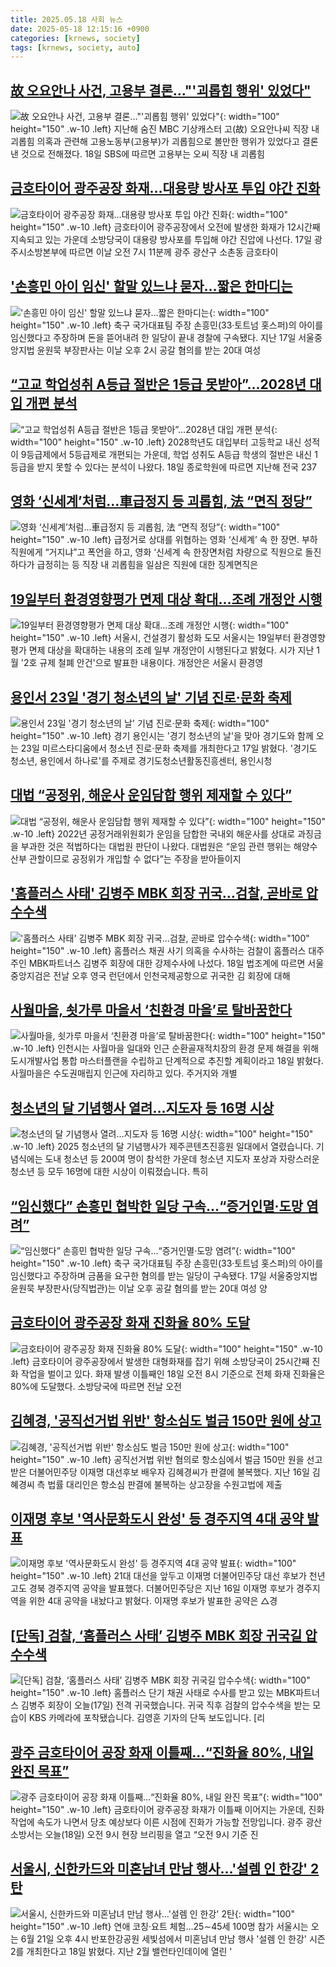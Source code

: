 ```yaml
---
title: 2025.05.18 사회 뉴스
date: 2025-05-18 12:15:16 +0900
categories: [krnews, society]
tags: [krnews, society, auto]
---
```

## [故 오요안나 사건, 고용부 결론…"'괴롭힘 행위' 있었다"](https://n.news.naver.com/mnews/article/008/0005195612)

![故 오요안나 사건, 고용부 결론…"'괴롭힘 행위' 있었다"](https://mimgnews.pstatic.net/image/origin/008/2025/05/18/5195612.jpg?type=nf220_150){: width="100" height="150" .w-10 .left}
지난해 숨진 MBC 기상캐스터 고(故) 오요안나씨 직장 내 괴롭힘 의혹과 관련해 고용노동부(고용부)가 괴롭힘으로 볼만한 행위가 있었다고 결론 낸 것으로 전해졌다. 18일 SBS에 따르면 고용부는 오씨 직장 내 괴롭힘

## [금호타이어 광주공장 화재…대용량 방사포 투입 야간 진화](https://n.news.naver.com/mnews/article/003/0013248504)

![금호타이어 광주공장 화재…대용량 방사포 투입 야간 진화](https://mimgnews.pstatic.net/image/origin/003/2025/05/17/13248504.jpg?type=nf220_150){: width="100" height="150" .w-10 .left}
금호타이어 광주공장에서 오전에 발생한 화재가 12시간째 지속되고 있는 가운데 소방당국이 대용량 방사포를 투입해 야간 진압에 나선다. 17일 광주시소방본부에 따르면 이날 오전 7시 11분께 광주 광산구 소촌동 금호타이

## ['손흥민 아이 임신' 할말 있느냐 묻자…짧은 한마디는](https://n.news.naver.com/mnews/article/243/0000078146)

!['손흥민 아이 임신' 할말 있느냐 묻자…짧은 한마디는](https://mimgnews.pstatic.net/image/origin/243/2025/05/18/78146.jpg?type=nf220_150){: width="100" height="150" .w-10 .left}
축구 국가대표팀 주장 손흥민(33·토트넘 홋스퍼)의 아이를 임신했다고 주장하며 돈을 뜯어내려 한 일당이 끝내 경찰에 구속됐다. 지난 17일 서울중앙지법 윤원묵 부장판사는 이날 오후 2시 공갈 혐의를 받는 20대 여성

## [“고교 학업성취 A등급 절반은 1등급 못받아”…2028년 대입 개편 분석](https://n.news.naver.com/mnews/article/009/0005494290)

![“고교 학업성취 A등급 절반은 1등급 못받아”…2028년 대입 개편 분석](https://mimgnews.pstatic.net/image/origin/009/2025/05/18/5494290.jpg?type=nf220_150){: width="100" height="150" .w-10 .left}
2028학년도 대입부터 고등학교 내신 성적이 9등급제에서 5등급제로 개편되는 가운데, 학업 성취도 A등급 학생의 절반은 내신 1등급을 받지 못할 수 있다는 분석이 나왔다. 18일 종로학원에 따르면 지난해 전국 237

## [영화 ‘신세계’처럼…車급정지 등 괴롭힘, 法 “면직 정당”](https://n.news.naver.com/mnews/article/021/0002710233)

![영화 ‘신세계’처럼…車급정지 등 괴롭힘, 法 “면직 정당”](https://mimgnews.pstatic.net/image/origin/021/2025/05/18/2710233.jpg?type=nf220_150){: width="100" height="150" .w-10 .left}
급정거로 상대를 위협하는 영화 ‘신세계’ 속 한 장면. 부하 직원에게 “거지냐”고 폭언을 하고, 영화 ‘신세계 속 한장면처럼 차량으로 직원으로 돌진하다가 급정히는 등 직장 내 괴롭힘을 일삼은 직원에 대한 징계면직은

## [19일부터 환경영향평가 면제 대상 확대…조례 개정안 시행](https://n.news.naver.com/mnews/article/629/0000390807)

![19일부터 환경영향평가 면제 대상 확대…조례 개정안 시행](https://mimgnews.pstatic.net/image/origin/629/2025/05/18/390807.jpg?type=nf220_150){: width="100" height="150" .w-10 .left}
서울시, 건설경기 활성화 도모 서울시는 19일부터 환경영향평가 면제 대상을 확대하는 내용의 조례 일부 개정안이 시행된다고 밝혔다. 시가 지난 1월 '2호 규제 철폐 안건'으로 발표한 내용이다. 개정안은 서울시 환경영

## [용인서 23일 '경기 청소년의 날' 기념 진로·문화 축제](https://n.news.naver.com/mnews/article/001/0015394150)

![용인서 23일 '경기 청소년의 날' 기념 진로·문화 축제](https://mimgnews.pstatic.net/image/origin/001/2025/05/17/15394150.jpg?type=nf220_150){: width="100" height="150" .w-10 .left}
경기 용인시는 '경기 청소년의 날'을 맞아 경기도와 함께 오는 23일 미르스타디움에서 청소년 진로·문화 축제를 개최한다고 17일 밝혔다. '경기도 청소년, 용인에서 하나로'를 주제로 경기도청소년활동진흥센터, 용인시청

## [대법 “공정위, 해운사 운임담합 행위 제재할 수 있다”](https://n.news.naver.com/mnews/article/032/0003370183)

![대법 “공정위, 해운사 운임담합 행위 제재할 수 있다”](https://mimgnews.pstatic.net/image/origin/032/2025/05/18/3370183.jpg?type=nf220_150){: width="100" height="150" .w-10 .left}
2022년 공정거래위원회가 운임을 담합한 국내외 해운사를 상대로 과징금을 부과한 것은 적법하다는 대법원 판단이 나왔다. 대법원은 “운임 관련 행위는 해양수산부 관할이므로 공정위가 개입할 수 없다”는 주장을 받아들이지

## ['홈플러스 사태' 김병주 MBK 회장 귀국…검찰, 곧바로 압수수색](https://n.news.naver.com/mnews/article/079/0004025554)

!['홈플러스 사태' 김병주 MBK 회장 귀국…검찰, 곧바로 압수수색](https://mimgnews.pstatic.net/image/origin/079/2025/05/18/4025554.jpg?type=nf220_150){: width="100" height="150" .w-10 .left}
홈플러스 채권 사기 의혹을 수사하는 검찰이 홈플러스 대주주인 MBK파트너스 김병주 회장에 대한 강제수사에 나섰다. 18일 법조계에 따르면 서울중앙지검은 전날 오후 영국 런던에서 인천국제공항으로 귀국한 김 회장에 대해

## [사월마을, 쇳가루 마을서 ‘친환경 마을’로 탈바꿈한다](https://n.news.naver.com/mnews/article/005/0001776939)

![사월마을, 쇳가루 마을서 ‘친환경 마을’로 탈바꿈한다](https://mimgnews.pstatic.net/image/origin/005/2025/05/18/1776939.jpg?type=nf220_150){: width="100" height="150" .w-10 .left}
인천시는 사월마을 일대와 인근 순환골재적치장의 환경 문제 해결을 위해 도시개발사업 통합 마스터플랜을 수립하고 단계적으로 추진할 계획이라고 18일 밝혔다. 사월마을은 수도권매립지 인근에 자리하고 있다. 주거지와 개별

## [청소년의 달 기념행사 열려…지도자 등 16명 시상](https://n.news.naver.com/mnews/article/056/0011953398)

![청소년의 달 기념행사 열려…지도자 등 16명 시상](https://mimgnews.pstatic.net/image/origin/056/2025/05/17/11953398.jpg?type=nf220_150){: width="100" height="150" .w-10 .left}
2025 청소년의 달 기념행사가 제주콘텐츠진흥원 일대에서 열렸습니다. 기념식에는 도내 청소년 등 200여 명이 참석한 가운데 청소년 지도자 포상과 자랑스러운 청소년 등 모두 16명에 대한 시상이 이뤄졌습니다. 특히

## [“임신했다” 손흥민 협박한 일당 구속…“증거인멸·도망 염려”](https://n.news.naver.com/mnews/article/020/0003635593)

![“임신했다” 손흥민 협박한 일당 구속…“증거인멸·도망 염려”](https://mimgnews.pstatic.net/image/origin/020/2025/05/17/3635593.jpg?type=nf220_150){: width="100" height="150" .w-10 .left}
축구 국가대표팀 주장 손흥민(33·토트넘 홋스퍼)의 아이를 임신했다고 주장하며 금품을 요구한 혐의를 받는 일당이 구속됐다. 17일 서울중앙지법 윤원묵 부장판사(당직법관)는 이날 오후 공갈 혐의를 받는 20대 여성 양

## [금호타이어 광주공장 화재 진화율 80% 도달](https://n.news.naver.com/mnews/article/421/0008257311)

![금호타이어 광주공장 화재 진화율 80% 도달](https://mimgnews.pstatic.net/image/origin/421/2025/05/18/8257311.jpg?type=nf220_150){: width="100" height="150" .w-10 .left}
금호타이어 광주공장에서 발생한 대형화재를 잡기 위해 소방당국이 25시간째 진화 작업을 벌이고 있다. 화재 발생 이틀째인 18일 오전 8시 기준으로 전체 화재 진화율은 80%에 도달했다. 소방당국에 따르면 전날 오전

## [김혜경, '공직선거법 위반' 항소심도 벌금 150만 원에 상고](https://n.news.naver.com/mnews/article/448/0000528417)

![김혜경, '공직선거법 위반' 항소심도 벌금 150만 원에 상고](https://mimgnews.pstatic.net/image/origin/448/2025/05/18/528417.jpg?type=nf220_150){: width="100" height="150" .w-10 .left}
공직선거법 위반 혐의로 항소심에서 벌금 150만 원을 선고 받은 더불어민주당 이재명 대선후보 배우자 김혜경씨가 판결에 불복했다. 지난 16일 김혜경씨 측 법률 대리인은 항소심 판결에 불복하는 상고장을 수원고법에 제출

## [이재명 후보 '역사문화도시 완성' 등 경주지역 4대 공약 발표](https://n.news.naver.com/mnews/article/079/0004025426)

![이재명 후보 '역사문화도시 완성' 등 경주지역 4대 공약 발표](https://mimgnews.pstatic.net/image/origin/079/2025/05/17/4025426.jpg?type=nf220_150){: width="100" height="150" .w-10 .left}
21대 대선을 앞두고 이재명 더불어민주당 대선 후보가 천년고도 경북 경주지역 공약을 발표했다. 더불어민주당은 지난 16일 이재명 후보가 경주지역을 위한 4대 공약을 내놨다고 밝혔다. 이재명 후보가 발표한 공약은 △경

## [[단독] 검찰, ‘홈플러스 사태’ 김병주 MBK 회장 귀국길 압수수색](https://n.news.naver.com/mnews/article/056/0011953361)

![[단독] 검찰, ‘홈플러스 사태’ 김병주 MBK 회장 귀국길 압수수색](https://mimgnews.pstatic.net/image/origin/056/2025/05/17/11953361.jpg?type=nf220_150){: width="100" height="150" .w-10 .left}
홈플러스 단기 채권 사태로 수사를 받고 있는 MBK파트너스 김병주 회장이 오늘(17일) 전격 귀국했습니다. 귀국 직후 검찰의 압수수색을 받는 모습이 KBS 카메라에 포착됐습니다. 김영훈 기자의 단독 보도입니다. [리

## [광주 금호타이어 공장 화재 이틀째…“진화율 80%, 내일 완진 목표”](https://n.news.naver.com/mnews/article/056/0011953465)

![광주 금호타이어 공장 화재 이틀째…“진화율 80%, 내일 완진 목표”](https://mimgnews.pstatic.net/image/origin/056/2025/05/18/11953465.jpg?type=nf220_150){: width="100" height="150" .w-10 .left}
금호타이어 광주공장 화재가 이틀째 이어지는 가운데, 진화 작업에 속도가 나면서 당초 예상보다 이른 시점에 진화가 가능할 전망입니다. 광주 광산소방서는 오늘(18일) 오전 9시 현장 브리핑을 열고 “오전 9시 기준 진

## [서울시, 신한카드와 미혼남녀 만남 행사…'설렘 인 한강' 2탄](https://n.news.naver.com/mnews/article/001/0015395593)

![서울시, 신한카드와 미혼남녀 만남 행사…'설렘 인 한강' 2탄](https://mimgnews.pstatic.net/image/origin/001/2025/05/18/15395593.jpg?type=nf220_150){: width="100" height="150" .w-10 .left}
연애 코칭·요트 체험…25∼45세 100명 참가 서울시는 오는 6월 21일 오후 4시 반포한강공원 세빛섬에서 미혼남녀 만남 행사 '설렘 인 한강' 시즌2를 개최한다고 18일 밝혔다. 지난 2월 밸런타인데이에 열린 '

